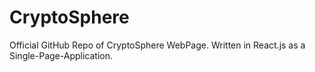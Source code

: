 # CryptoSphere
Official GitHub Repo of CryptoSphere WebPage. Written in React.js as a Single-Page-Application.
